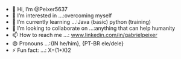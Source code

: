 - 👋 Hi, I’m @Peixer5637
- 👀 I’m interested in ...:overcoming myself
- 🌱 I’m currently learning ...:Java (basic) python (training)
- 💞️ I’m looking to collaborate on ...:anything that can help humanity
- 📫 How to reach me ...: www.linkedin.com/in/gabrielpeixer
- 😄 Pronouns ...:{IN he/him}, {PT-BR ele/dele}
- ⚡ Fun fact: ...: X=(1+X)2
<!---
Peixer5637/Peixer5637 is a ✨ special ✨ repository because its `README.md` (this file) appears on your GitHub profile.
You can click the Preview link to take a look at your changes.
--->
